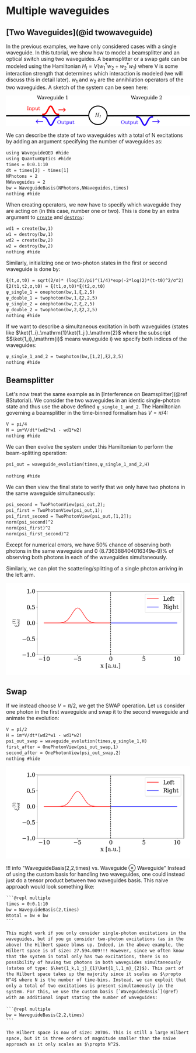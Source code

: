 # Multiple waveguides

## [Two Waveguides](@id twowaveguide)
In the previous examples, we have only considered cases with a single waveguide. In this tutorial, we show how to model a beamsplitter and an optical switch using two waveguides. A beamsplitter or a swap gate can be modeled using the Hamiltonian $H_I = V(w_1^\dagger w_2 + w_2^\dagger w_1)$ where V is some interaction strength that determines which interaction is modeled (we will discuss this in detail later). $w_1$ and $w_2$ are the annihilation operators of the two waveguides. A sketch of the system can be seen here:

![Alt text](./illustrations/twowaveguide.png)


 We can describe the state of two waveguides with a total of N excitations by adding an argument specifying the number of waveguides as:

```@example multiple
using WaveguideQED #hide
using QuantumOptics #hide
times = 0:0.1:10
dt = times[2] - times[1]
NPhotons = 2
NWaveguides = 2
bw = WaveguideBasis(NPhotons,NWaveguides,times)
nothing #hide
``` 

When creating operators, we now have to specify which waveguide they are acting on (in this case, number one or two). This is done by an extra argument to [`create`](@ref) and [`destroy`](@ref):

```@example multiple
wd1 = create(bw,1)
w1 = destroy(bw,1)
wd2 = create(bw,2) 
w2 = destroy(bw,2)
nothing #hide
``` 

Similarly, initializing one or two-photon states in the first or second waveguide is done by:

```@example multiple
ξ(t,σ,t0) = sqrt(2/σ)* (log(2)/pi)^(1/4)*exp(-2*log(2)*(t-t0)^2/σ^2)
ξ2(t1,t2,σ,t0) = ξ(t1,σ,t0)*ξ(t2,σ,t0)
ψ_single_1 = onephoton(bw,1,ξ,2,5)
ψ_double_1 = twophoton(bw,1,ξ2,2,5)
ψ_single_2 = onephoton(bw,2,ξ,2,5)
ψ_double_2 = twophoton(bw,2,ξ2,2,5)
nothing #hide
``` 

If we want to describe a simultaneous excitation in both waveguides (states like $\ket{1_i}_\mathrm{1}\ket{1_j }_\mathrm{2}$ where the subscript $$\ket{1_i}_\mathrm{i}$ means waveguide i) we specify both indices of the waveguides:

```@example multiple
ψ_single_1_and_2 = twophoton(bw,[1,2],ξ2,2,5)
nothing #hide
``` 

## Beamsplitter
Let's now treat the same example as in [Interference on Beamsplitter](@ref BStutorial). We consider the two waveguides in an identic single-photon state and thus use the above defined `ψ_single_1_and_2`. The Hamiltonian governing a beamsplitter in the time-binned formalism has $V= \pi/4$:

```@example multiple
V = pi/4
H = im*V/dt*(wd2*w1 - wd1*w2)
nothing #hide
``` 

We can then evolve the system under this Hamiltonian to perform the beam-splitting operation:

```@example multiple
psi_out = waveguide_evolution(times,ψ_single_1_and_2,H)

nothing #hide
``` 

We can then view the final state to verify that we only have two photons in the same waveguide simultaneously:

```@repl multiple
psi_second = TwoPhotonView(psi_out,2);
psi_first = TwoPhotonView(psi_out,1);
psi_first_second = TwoPhotonView(psi_out,[1,2]);
norm(psi_second)^2
norm(psi_first)^2
norm(psi_first_second)^2
``` 

Except for numerical errors, we have 50% chance of observing both photons in the same waveguide and 0 (8.736388404016349e-9)% of observing both photons in each of the waveguides simultaneously. 


Similarly, we can plot the scattering/splitting of a single photon arriving in the left arm. 

![Alt text](./animations/bs.gif)


## Swap
If we instead choose $V = \pi / 2$, we get the SWAP operation. Let us consider one photon in the first waveguide and swap it to the second waveguide and animate the evolution:

```@example multiple
V = pi/2
H = im*V/dt*(wd2*w1 - wd1*w2)
psi_out_swap = waveguide_evolution(times,ψ_single_1,H)
first_after = OnePhotonView(psi_out_swap,1)
second_after = OnePhotonView(psi_out_swap,2)
nothing #hide
``` 
!["Alt text"](./animations/swap.gif)



!!! info "WaveguideBasis(2,2,times) vs. Waveguide $\otimes$ Waveguide"
    Instead of using the custom basis for handling two waveguides, one could instead just do a tensor product between two waveguides basis. This naive approach would look something like:
    
    ```@repl multiple
    times = 0:0.1:10
    bw = WaveguideBasis(2,times)
    Btotal = bw ⊗ bw
    ``` 

    This might work if you only consider single-photon excitations in the waveguides, but if you go consider two-photon excitations (as in the above) the Hilbert space blows up. Indeed, in the above example, the Hilbert space is of size: 27.594.009!!! However, since we often know that the system in total only has two excitations, there is no possibility of having two photons in both waveguides simultaneously (states of type: $\ket{1_k,1_j}_{1}\ket{1_l,1_m}_{2}$). This part of the Hilbert space takes up the majority since it scales as $\propto N^4$ where N is the number of time-bins. Instead, we can exploit that only a total of two excitations is present simultaneously in the system. For this, we use the custom basis [`WaveguideBasis`](@ref) with an additional input stating the number of waveguides:

    ```@repl multiple
    bw = WaveguideBasis(2,2,times)
    ``` 

    The Hilbert space is now of size: 20706. This is still a large Hilbert space, but it is three orders of magnitude smaller than the naive approach as it only scales as $\propto N^2$. 

